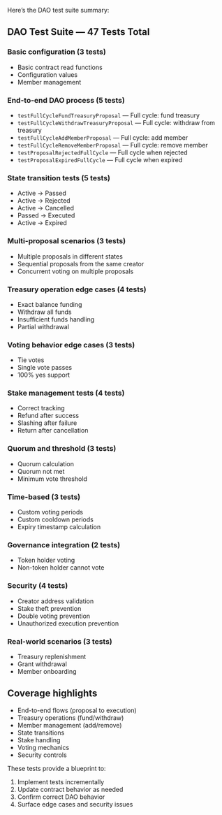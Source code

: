

Here’s the DAO test suite summary:

## DAO Test Suite — 47 Tests Total

### Basic configuration (3 tests)
- Basic contract read functions
- Configuration values
- Member management

### End-to-end DAO process (5 tests)
- `testFullCycleFundTreasuryProposal` — Full cycle: fund treasury
- `testFullCycleWithdrawTreasuryProposal` — Full cycle: withdraw from treasury
- `testFullCycleAddMemberProposal` — Full cycle: add member
- `testFullCycleRemoveMemberProposal` — Full cycle: remove member
- `testProposalRejectedFullCycle` — Full cycle when rejected
- `testProposalExpiredFullCycle` — Full cycle when expired

### State transition tests (5 tests)
- Active → Passed
- Active → Rejected
- Active → Cancelled
- Passed → Executed
- Active → Expired

### Multi-proposal scenarios (3 tests)
- Multiple proposals in different states
- Sequential proposals from the same creator
- Concurrent voting on multiple proposals

### Treasury operation edge cases (4 tests)
- Exact balance funding
- Withdraw all funds
- Insufficient funds handling
- Partial withdrawal

### Voting behavior edge cases (3 tests)
- Tie votes
- Single vote passes
- 100% yes support

### Stake management tests (4 tests)
- Correct tracking
- Refund after success
- Slashing after failure
- Return after cancellation

### Quorum and threshold (3 tests)
- Quorum calculation
- Quorum not met
- Minimum vote threshold

### Time-based (3 tests)
- Custom voting periods
- Custom cooldown periods
- Expiry timestamp calculation

### Governance integration (2 tests)
- Token holder voting
- Non-token holder cannot vote

### Security (4 tests)
- Creator address validation
- Stake theft prevention
- Double voting prevention
- Unauthorized execution prevention

### Real-world scenarios (3 tests)
- Treasury replenishment
- Grant withdrawal
- Member onboarding

## Coverage highlights
- End-to-end flows (proposal to execution)
- Treasury operations (fund/withdraw)
- Member management (add/remove)
- State transitions
- Stake handling
- Voting mechanics
- Security controls

These tests provide a blueprint to:
1. Implement tests incrementally
2. Update contract behavior as needed
3. Confirm correct DAO behavior
4. Surface edge cases and security issues

